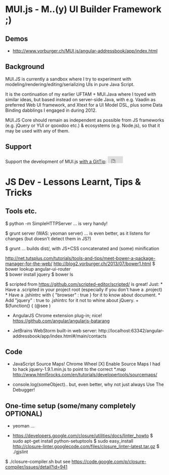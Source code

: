 MUI.js - M..(y) UI Builder Framework ;)
======

Demos
---
* http://www.vorburger.ch/MUI.js/angular-addressbook/app/index.html

Background
---

MUI.JS is currently a sandbox where I try to experiment with 
modeling/rendering/editing/serializing UIs in pure Java Script.

It is the continuation of my earlier UFTAM + MUI.Java where I toyed with similar ideas,
but based instead on server-side Java, with e.g. Vaadin as preferred Web UI framework,
and Xtext for a UI Model DSL, plus some Data Binding dabblings I engaged in during 2012. 

MUI.JS Core should remain as independent as possible from JS frameworks 
(e.g. jQuery or YUI or qooxdoo etc.) & ecosystems (e.g. Node.js), so that
it may be used with any of them.


Support
---

Support the development of MUI.js <a href="https://www.gittip.com/vorburger/">with a GitTip</a>: <iframe style="border: 0; margin: 0; padding: 0;" src="https://www.gittip.com/vorburger/widget.html" width="48pt" height="22pt"></iframe>
 
 
JS Dev - Lessons Learnt, Tips & Tricks
====

Tools etc.
---

$ python -m SimpleHTTPServer
... is very handy!

$ grunt server  (WAS: yeoman server)
... is even better, as it listens for changes (but doesn't detect them in JS?)

$ grunt
... builds dist/, with JS+CSS concatenated and (some) minification

http://net.tutsplus.com/tutorials/tools-and-tips/meet-bower-a-package-manager-for-the-web/
http://blog2.vorburger.ch/2013/07/bower1.html
$ bower lookup angular-ui-router	
$ bower install jquery
$ bower ls

$ scripted from https://github.com/scripted-editor/scripted/ is great! Just:
	* Have a .scripted in your project root (especially if you don't have a .project)
	* Have a .jshintrc with { "browser" : true } for it to know about document.
	* Add "jquery" : true to .jshintrc for it not to whine about jQuery. + $(function() { (@see )

* AngularJS Chrome extension plug-in; nice! https://github.com/angular/angularjs-batarang

* JetBrains WebStorm built-in web server: http://localhost:63342/angular-addressbook/app/index.html#/main/contacts


Code
----

* JavaScript Source Maps!  Chrome Wheel [X] Enable Source Maps
  I had to hack jquery-1.9.1.min.js to point to the correct *.map
  http://www.html5rocks.com/en/tutorials/developertools/sourcemaps/

* console.log(someObject).. but, even better, why not just always Use The Debugger!


One-time setup (some/many completely OPTIONAL)
---

* yeoman ...

* https://developers.google.com/closure/utilities/docs/linter_howto
$ sudo apt-get install python-setuptools
$ sudo easy_install http://closure-linter.googlecode.com/files/closure_linter-latest.tar.gz
$ ./gjslint

$ ./closure-compiler.sh
  but see https://code.google.com/p/closure-compiler/issues/detail?id=941

